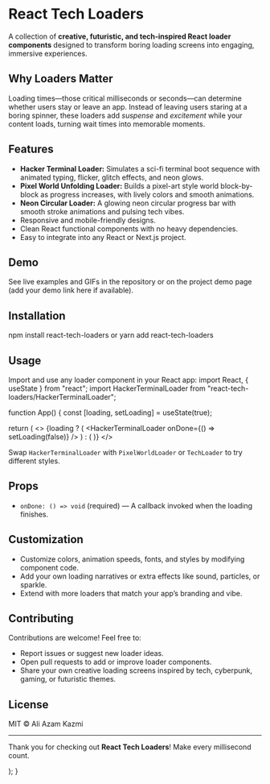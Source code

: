 # React Tech Loaders

A collection of **creative, futuristic, and tech-inspired React loader components** designed to transform boring loading screens into engaging, immersive experiences.

## Why Loaders Matter

Loading times—those critical milliseconds or seconds—can determine whether users stay or leave an app. Instead of leaving users staring at a boring spinner, these loaders add *suspense* and *excitement* while your content loads, turning wait times into memorable moments.

## Features

- **Hacker Terminal Loader:** Simulates a sci-fi terminal boot sequence with animated typing, flicker, glitch effects, and neon glows.
- **Pixel World Unfolding Loader:** Builds a pixel-art style world block-by-block as progress increases, with lively colors and smooth animations.
- **Neon Circular Loader:** A glowing neon circular progress bar with smooth stroke animations and pulsing tech vibes.
- Responsive and mobile-friendly designs.
- Clean React functional components with no heavy dependencies.
- Easy to integrate into any React or Next.js project.

## Demo

See live examples and GIFs in the repository or on the project demo page (add your demo link here if available).

## Installation

npm install react-tech-loaders
or
yarn add react-tech-loaders

## Usage

Import and use any loader component in your React app:
import React, { useState } from "react";
import HackerTerminalLoader from "react-tech-loaders/HackerTerminalLoader";

function App() {
const [loading, setLoading] = useState(true);

return (
<>
{loading ? (
<HackerTerminalLoader onDone={() => setLoading(false)} />
) : (
<YourMainComponent />
)}
</>


Swap `HackerTerminalLoader` with `PixelWorldLoader` or `TechLoader` to try different styles.

## Props

- `onDone: () => void` (required) — A callback invoked when the loading finishes.

## Customization

- Customize colors, animation speeds, fonts, and styles by modifying component code.
- Add your own loading narratives or extra effects like sound, particles, or sparkle.
- Extend with more loaders that match your app’s branding and vibe.

## Contributing

Contributions are welcome! Feel free to:

- Report issues or suggest new loader ideas.
- Open pull requests to add or improve loader components.
- Share your own creative loading screens inspired by tech, cyberpunk, gaming, or futuristic themes.

## License

MIT © Ali Azam Kazmi

---

Thank you for checking out **React Tech Loaders**! Make every millisecond count.


);
}
